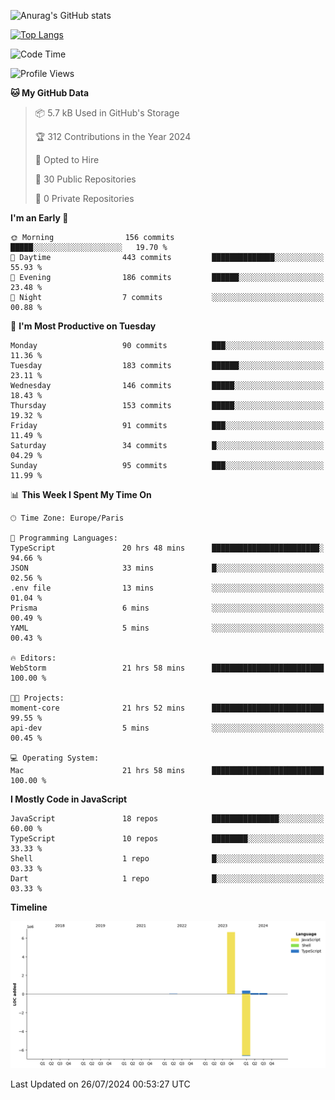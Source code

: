 ![Anurag's GitHub stats](https://github-readme-stats.vercel.app/api?username=sufiane&theme=dark&show_icons=true&count_private=true)


[![Top Langs](https://github-readme-stats.vercel.app/api/top-langs/?username=sufiane&layout=compact)](https://github.com/anuraghazra/github-readme-stats)

<!--START_SECTION:waka-->
![Code Time](http://img.shields.io/badge/Code%20Time-1%2C154%20hrs%2022%20mins-blue)

![Profile Views](http://img.shields.io/badge/Profile%20Views-13-blue)

**🐱 My GitHub Data** 

> 📦 5.7 kB Used in GitHub's Storage 
 > 
> 🏆 312 Contributions in the Year 2024
 > 
> 💼 Opted to Hire
 > 
> 📜 30 Public Repositories 
 > 
> 🔑 0 Private Repositories 
 > 
**I'm an Early 🐤** 

```text
🌞 Morning                156 commits         █████░░░░░░░░░░░░░░░░░░░░   19.70 % 
🌆 Daytime                443 commits         ██████████████░░░░░░░░░░░   55.93 % 
🌃 Evening                186 commits         ██████░░░░░░░░░░░░░░░░░░░   23.48 % 
🌙 Night                  7 commits           ░░░░░░░░░░░░░░░░░░░░░░░░░   00.88 % 
```
📅 **I'm Most Productive on Tuesday** 

```text
Monday                   90 commits          ███░░░░░░░░░░░░░░░░░░░░░░   11.36 % 
Tuesday                  183 commits         ██████░░░░░░░░░░░░░░░░░░░   23.11 % 
Wednesday                146 commits         █████░░░░░░░░░░░░░░░░░░░░   18.43 % 
Thursday                 153 commits         █████░░░░░░░░░░░░░░░░░░░░   19.32 % 
Friday                   91 commits          ███░░░░░░░░░░░░░░░░░░░░░░   11.49 % 
Saturday                 34 commits          █░░░░░░░░░░░░░░░░░░░░░░░░   04.29 % 
Sunday                   95 commits          ███░░░░░░░░░░░░░░░░░░░░░░   11.99 % 
```


📊 **This Week I Spent My Time On** 

```text
🕑︎ Time Zone: Europe/Paris

💬 Programming Languages: 
TypeScript               20 hrs 48 mins      ████████████████████████░   94.66 % 
JSON                     33 mins             █░░░░░░░░░░░░░░░░░░░░░░░░   02.56 % 
.env file                13 mins             ░░░░░░░░░░░░░░░░░░░░░░░░░   01.04 % 
Prisma                   6 mins              ░░░░░░░░░░░░░░░░░░░░░░░░░   00.49 % 
YAML                     5 mins              ░░░░░░░░░░░░░░░░░░░░░░░░░   00.43 % 

🔥 Editors: 
WebStorm                 21 hrs 58 mins      █████████████████████████   100.00 % 

🐱‍💻 Projects: 
moment-core              21 hrs 52 mins      █████████████████████████   99.55 % 
api-dev                  5 mins              ░░░░░░░░░░░░░░░░░░░░░░░░░   00.45 % 

💻 Operating System: 
Mac                      21 hrs 58 mins      █████████████████████████   100.00 % 
```

**I Mostly Code in JavaScript** 

```text
JavaScript               18 repos            ███████████████░░░░░░░░░░   60.00 % 
TypeScript               10 repos            ████████░░░░░░░░░░░░░░░░░   33.33 % 
Shell                    1 repo              █░░░░░░░░░░░░░░░░░░░░░░░░   03.33 % 
Dart                     1 repo              █░░░░░░░░░░░░░░░░░░░░░░░░   03.33 % 
```



**Timeline**

![Lines of Code chart](https://raw.githubusercontent.com/Sufiane/Sufiane/main/assets/bar_graph.png)


 Last Updated on 26/07/2024 00:53:27 UTC
<!--END_SECTION:waka-->


<!--
**Sufiane/sufiane** is a ✨ _special_ ✨ repository because its `README.md` (this file) appears on your GitHub profile.

Here are some ideas to get you started:

- 🔭 I’m currently working on ...
- 🌱 I’m currently learning ...
- 👯 I’m looking to collaborate on ...
- 🤔 I’m looking for help with ...
- 💬 Ask me about ...
- 📫 How to reach me: ...
- 😄 Pronouns: ...
- ⚡ Fun fact: ...
-->
